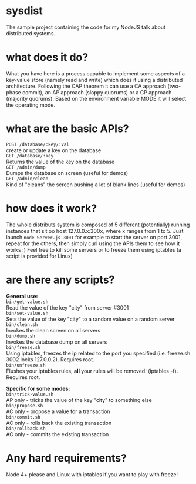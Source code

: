 # sysdist
The sample project containing the code for my NodeJS talk about distributed systems.

# what does it do?
What you have here is a process capable to implement some aspects of a key-value store (namely read and write) which does it using a distributed architecture. Following the CAP theorem it can use a CA approach (two-phase commit), an AP approach (sloppy quorums) or a CP approach (majority quorums). Based on the environment variable MODE it will select the operating mode.

# what are the basic APIs?
`POST /database/:key/:val`  
create or update a key on the database  
`GET /database/:key`  
Returns the value of the key on the database  
`GET /admin/dump`  
Dumps the database on screen (useful for demos)  
`GET /admin/clean`  
Kind of "cleans" the screen pushing a lot of blank lines (useful for demos)  

# how does it work?
The whole distributs system is composed of 5 different (potentially) running instances that sit oo host 127.0.0.x:300x, where x ranges from 1 to 5. Just launch `node Server.js 3001` for example to start the server on port 3001, repeat for the others, then simply curl using the APIs them to see how it works :) Feel free to kill some servers or to freeze them using iptables (a script is provided for Linux)

# are there any scripts?
**General use:**  
`bin/get-value.sh`  
Read the value of the key "city" from server #3001  
`bin/set-value.sh`   
Sets the value of the key "city" to a random value on a random server    
`bin/clean.sh`  
Invokes the clean screen on all servers     
`bin/dump.sh`   
Invokes the database dump on all servers  
`bin/freeze.sh`    
Using iptables, freezes the ip related to the port you specified (i.e. freeze.sh 3002 locks 127.0.0.2). Requires root.  
`bin/unfreeze.sh`   
Flushes your iptables rules, **all** your rules will be removed! (iptables -f). Requires root.  

**Specific for some modes:**  
`bin/trick-value.sh`  
AP only - tricks the value of the key "city" to something else  
`bin/propose.sh`    
AC only - propose a value for a transaction  
`bin/commit.sh`   
AC only - rolls back the existing transaction   
`bin/rollback.sh`  
AC only - commits the existing transaction  

# Any hard requirements?
Node 4+ please and Linux with iptables if you want to play with freeze!
